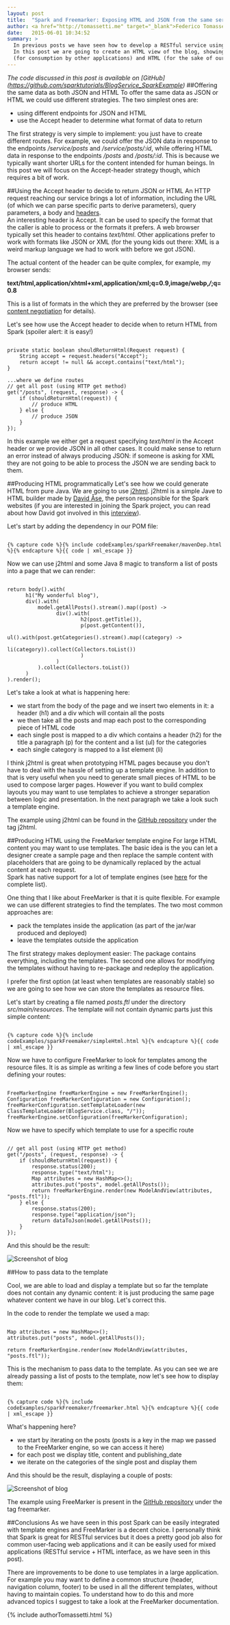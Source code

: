 ```yaml
---
layout: post
title:  "Spark and Freemarker: Exposing HTML and JSON from the same service"
author: <a href="http://tomassetti.me" target="_blank">Federico Tomassetti</a>
date:   2015-06-01 10:34:52
summary: >
  In previous posts we have seen how to develop a RESTful service using Spark and we have implemented a service to manage a blog.  
  In this post we are going to create an HTML view of the blog, showing how the same data can be exposed through JSON 
  (for consumption by other applications) and HTML (for the sake of our fellow human beings).
---
```

_The code discussed in this post is available on [GitHub]
(https://github.com/sparktutorials/BlogService_SparkExample)_
##Offering the same data as both JSON and HTML
To offer the same data as JSON or HTML we could use different strategies. The two simplest ones are:

* using different endpoints for JSON and HTML
* use the Accept header to determine what format of data to return

The first strategy is very simple to implement: you just have to create different routes. For example, we could offer the JSON data in response to the endpoints <em>/service/posts</em> and <em>/service/posts/:id</em>, while offering HTML data in response to the endpoints <em>/posts</em> and <em>/posts/:id</em>. This is because we typically want shorter URLs for the content intended for human beings. In this post we will focus on the Accept-header strategy though, which requires a bit of work.

##Using the Accept header to decide to return JSON or HTML
An HTTP request reaching our service brings a lot of information, including the URL (of which we can parse specific parts to derive parameters), query parameters, a body and <a href="http://en.wikipedia.org/wiki/List_of_HTTP_header_fields" target="_blank">headers</a>.<br>
An interesting header is Accept. It can be used to specify the format that the caller is able to process or the formats it prefers. A web browser typically set this header to contains <em>text/html</em>. Other applications prefer to work with formats like JSON or XML (for the young kids out there: XML is a weird markup language we had to work with before we got JSON).

The actual content of the header can be quite complex, for example, my browser sends:

<b>text/html,application/xhtml+xml,application/xml;q=0.9,image/webp,*/*;q=0.8</b>

This is a list of formats in the which they are preferred by the browser (see <a href="http://en.wikipedia.org/wiki/Content_negotiation" target="_blank">content negotiation</a> for details).

Let's see how use the Accept header to decide when to return HTML from Spark (spoiler alert: it is easy!)

<pre><code class="language-java">
private static boolean shouldReturnHtml(Request request) {
    String accept = request.headers("Accept");
    return accept != null && accept.contains("text/html");
}

...where we define routes
// get all post (using HTTP get method)
get("/posts", (request, response) -> {
    if (shouldReturnHtml(request)) {
        // produce HTML
    } else {
        // produce JSON
    }
});
</code></pre>

In this example we either get a request specifying <em>text/html</em> in the Accept header or we provide JSON in all other cases. It could make sense to return an error instead of always producing JSON: if someone is asking for XML they are not going to be able to process the JSON we are sending back to them.

##Producing HTML programmatically
Let's see how we could generate HTML from pure Java. We are going to use <a href="http://j2html.com" target="_blank">j2html</a>. j2html is a simple Jave to HTML builder made by <a href="https://linkedin.com/in/davidaase" target="_blank">David Åse</a>, the person responsible for the Spark websites (if you are interested in joining the Spark project, you can read about how David got involved in this <a href="http://tomassetti.me/interview-with-david-ase-from-the-spark-web-framework-project/">interview</a>).

Let's start by adding the dependency in our POM file:

<pre><code class="language-markup">
{% capture code %}{% include codeExamples/sparkFreemaker/mavenDep.html %}{% endcapture %}{{ code | xml_escape }}
</code></pre>

Now we can use j2html and some Java 8 magic to transform a list of posts into a page that we can render:
<pre><code class="language-java">
return body().with(
      h1("My wonderful blog"),
      div().with(
          model.getAllPosts().stream().map((post) ->
                div().with(
                        h2(post.getTitle()),
                        p(post.getContent()),
                        ul().with(post.getCategories().stream().map((category) ->
                              li(category)).collect(Collectors.toList())
                        )
                )
          ).collect(Collectors.toList())
      )
).render();
</code></pre>

Let's take a look at what is happening here:

* we start from the body of the page and we insert two elements in it: a header (h1) and a div which will contain all the posts
* we then take all the posts and map each post to the corresponding piece of HTML code
* each single post is mapped to a div which contains a header (h2) for the title a paragraph (p) for the content and a list (ul) for the categories
* each single category is mapped to a list element (li)

I think j2html is great when prototyping HTML pages because you don't have to deal with the hassle of setting up a template engine. In addition to that is very useful when you need to generate small pieces of HTML to be used to compose larger pages. However if you want to build complex layouts you may want to use templates to achieve a stronger separation between logic and presentation. In the next paragraph we take a look such a template engine.

The example using j2html can be found in the <a href="https://github.com/sparktutorials/BlogService_SparkExample" target="_blank">GitHub repository</a> under the tag j2html.

##Producing HTML using the FreeMarker template engine
For large HTML content you may want to use templates. The basic idea is the you can let a designer create a sample page and then replace the sample content with placeholders that are going to be dynamically replaced by the actual content at each request. 
<br>Spark has native support for a lot of template engines (see <a href="https://github.com/perwendel/spark-template-engines" target="_blank">here</a> for the complete list).

One thing that I like about FreeMarker is that it is quite flexible. For example we can use different strategies to find the templates. The two most common approaches are:

* pack the templates inside the application (as part of the jar/war produced and deployed)
* leave the templates outside the application

The first strategy makes deployment easier: The package contains everything, including the templates. The second one allows for modifying the templates without having to re-package and redeploy the application.

I prefer the first option (at least when templates are reasonably stable) so we are going to see how we can store the templates as resource files.

Let's start by creating a file named <em>posts.ftl</em> under the directory <em>src/main/resources</em>. The template will not contain dynamic parts just this simple content:

<pre><code class="language-markup">
{% capture code %}{% include codeExamples/sparkFreemaker/simpleHtml.html %}{% endcapture %}{{ code | xml_escape }}
</code></pre>

Now we have to configure FreeMarker to look for templates among the resource files. It is as simple as writing a few lines of code before you start defining your routes:

<pre><code class="language-java">
FreeMarkerEngine freeMarkerEngine = new FreeMarkerEngine();
Configuration freeMarkerConfiguration = new Configuration();
freeMarkerConfiguration.setTemplateLoader(new ClassTemplateLoader(BlogService.class, "/"));
freeMarkerEngine.setConfiguration(freeMarkerConfiguration);
</code></pre>

Now we have to specify which template to use for a specific route

<pre><code class="language-java">
// get all post (using HTTP get method)
get("/posts", (request, response) -> {
    if (shouldReturnHtml(request)) {
        response.status(200);
        response.type("text/html");
        Map<String, Object> attributes = new HashMap<>();
        attributes.put("posts", model.getAllPosts());
        return freeMarkerEngine.render(new ModelAndView(attributes, "posts.ftl"));
    } else {
        response.status(200);
        response.type("application/json");
        return dataToJson(model.getAllPosts());
    }
});
</code></pre>

And this should be the result:

<img class="img-bordered" src="/img/posts/marvellousBlog.png" alt="Screenshot of blog">

##How to pass data to the template

Cool, we are able to load and display a template but so far the template does not contain any dynamic content: it is just producing the same page whatever content we have in our blog. Let's correct this.

In the code to render the template we used a map:

<pre><code class="language-java">
Map attributes = new HashMap<>();
attributes.put("posts", model.getAllPosts());

return freeMarkerEngine.render(new ModelAndView(attributes, "posts.ftl"));
</code></pre>

This is the mechanism to pass data to the template. As you can see we are already passing a list of posts to the template, now let's see how to display them:

<pre><code class="language-markup">
{% capture code %}{% include codeExamples/sparkFreemaker/freemarker.html %}{% endcapture %}{{ code | xml_escape }}
</code></pre>

What's happening here?

* we start by iterating on the posts (posts is a key in the map we passed to the FreeMarker engine, so we can access it here)
* for each post we display title, content and publishing_date
* we iterate on the categories of the single post and display them

And this should be the result, displaying a couple of posts:

<img class="img-bordered" src="/img/posts/marvellousBlog2.png" alt="Screenshot of blog">

The example using FreeMarker is present in the <a href="https://github.com/sparktutorials/BlogService_SparkExample" target="_blank">GitHub repository</a> under the tag freemarker.

##Conclusions
As we have seen in this post Spark can be easily integrated with template engines and FreeMarker is a decent choice. I personally think that Spark is great for RESTful services but it does a pretty good job also for common user-facing web applications and it can be easily used for mixed applications (RESTful service + HTML interface, as we have seen in this post).

There are improvements to be done to use templates in a large application. For example you may want to define a common structure (header, navigation column, footer) to be used in all the different templates, without having to maintain copies. To understand how to do this and more advanced topics I suggest to take a look at the FreeMarker documentation.

{% include authorTomassetti.html %}
